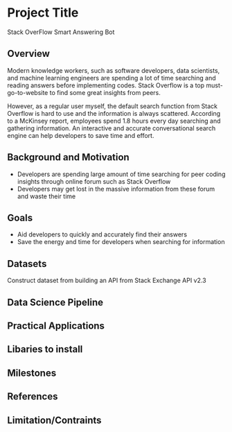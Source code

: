 # Project Title
Stack OverFlow Smart Answering Bot

## Overview
Modern knowledge workers, such as software developers, data scientists, and machine learning engineers are spending a lot of time searching and reading answers before implementing codes. Stack Overflow is a top must-go-to-website to find some great insights from peers. 

However, as a regular user myself, the default search function from Stack Overflow is hard to use and the information is always scattered. According to a McKinsey report, employees spend 1.8 hours every day searching and gathering information. An interactive and accurate conversational search engine can help developers to save time and effort.

## Background and Motivation
- Developers are spending large amount of time searching for peer coding insights through online forum such as Stack Overflow
- Developers may get lost in the massive information from these forum and waste their time
  
## Goals
- Aid developers to quickly and accurately find their answers
- Save the energy and time for developers when searching for information

## Datasets
Construct dataset from building an API from Stack Exchange API v2.3
## Data Science Pipeline

## Practical Applications

## Libaries to install

## Milestones

## References

## Limitation/Contraints
